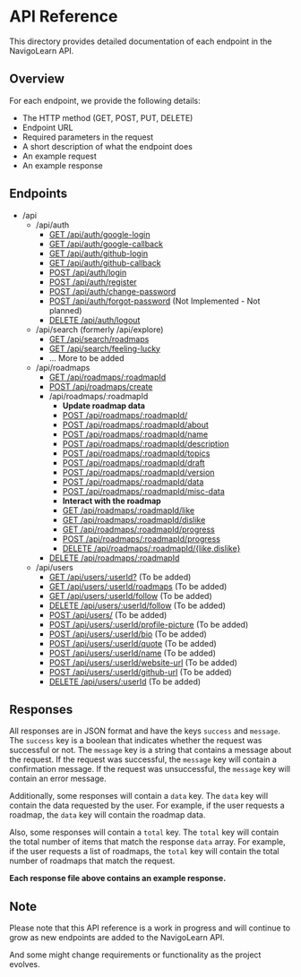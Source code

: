# API Reference

This directory provides detailed documentation of each endpoint in the NavigoLearn API.



## Overview

For each endpoint, we provide the following details:

- The HTTP method (GET, POST, PUT, DELETE)
- Endpoint URL
- Required parameters in the request
- A short description of what the endpoint does
- An example request
- An example response

## Endpoints

- /api
  - /api/auth
    - [GET /api/auth/google-login](./auth/google-login.md)
    - [GET /api/auth/google-callback](./auth/google-callback.md)
    - [GET /api/auth/github-login](./auth/github-login.md)
    - [GET /api/auth/github-callback](./auth/github-callback.md)
    - [POST /api/auth/login](./auth/login.md)
    - [POST /api/auth/register](./auth/register.md)
    - [POST /api/auth/change-password](./auth/change-password.md)
    - [POST /api/auth/forgot-password](./auth/forgot-password.md) (Not Implemented - Not planned)
    - [DELETE /api/auth/logout](./auth/logout.md)
  - /api/search (formerly /api/explore)
    - [GET /api/search/roadmaps](./search/roadmaps.md)
    - [GET /api/search/feeling-lucky](./search/feeling-lucky.md)
    - ... More to be added
  - /api/roadmaps
    - [GET /api/roadmaps/:roadmapId](./roadmaps/get-roadmap.md)
    - [POST /api/roadmaps/create](./roadmaps/create-roadmap.md)
    - /api/roadmaps/:roadmapId
      - **Update roadmap data**
      - [POST /api/roadmaps/:roadmapId/](./roadmaps/update-roadmap.md)
      - [POST /api/roadmaps/:roadmapId/about](./roadmaps/update-roadmap-about.md)
      - [POST /api/roadmaps/:roadmapId/name](./roadmaps/update-roadmap-name.md)
      - [POST /api/roadmaps/:roadmapId/description](./roadmaps/update-roadmap-description.md)
      - [POST /api/roadmaps/:roadmapId/topics](./roadmaps/update-roadmap-topic.md)
      - [POST /api/roadmaps/:roadmapId/draft](./roadmaps/update-roadmap-draft.md)
      - [POST /api/roadmaps/:roadmapId/version](./roadmaps/update-roadmap-version.md)
      - [POST /api/roadmaps/:roadmapId/data](./roadmaps/update-roadmap-data.md)
      - [POST /api/roadmaps/:roadmapId/misc-data](./roadmaps/update-roadmap-misc-data.md)
      - **Interact with the roadmap**
      - [GET /api/roadmaps/:roadmapId/like](./roadmaps/like-roadmap.md)
      - [GET /api/roadmaps/:roadmapId/dislike](./roadmaps/unlike-roadmap.md)
      - [GET /api/roadmaps/:roadmapId/progress](./roadmaps/get-roadmap-progress.md)
      - [POST /api/roadmaps/:roadmapId/progress](./roadmaps/update-roadmap-progress.md)
      - [DELETE /api/roadmaps/:roadmapId/{like,dislike}](./roadmaps/delete-roadmap-like.md)
    - [DELETE /api/roadmaps/:roadmapId](./roadmaps/delete-roadmap.md)
  - /api/users
    - [GET /api/users/:userId?](./users/get-user.md) (To be added)
    - [GET /api/users/:userId/roadmaps](./users/get-user-roadmaps.md) (To be added)
    - [GET /api/users/:userId/follow](./users/follow-user.md) (To be added)
    - [DELETE /api/users/:userId/follow](./users/unfollow-user.md) (To be added)
    - [POST /api/users/]('./users/update-user.md) (To be added)
    - [POST /api/users/:userId/profile-picture](./users/update-user-profile-picture.md) (To be added)
    - [POST /api/users/:userId/bio](./users/update-user-bio.md) (To be added)
    - [POST /api/users/:userId/quote](./users/update-user-quote.md) (To be added)
    - [POST /api/users/:userId/name](./users/update-user-name.md) (To be added)
    - [POST /api/users/:userId/website-url](./users/update-user-website-url.md) (To be added)
    - [POST /api/users/:userId/github-url](./users/update-user-github-url.md) (To be added)
    - [DELETE /api/users/:userId](./users/delete-user.md) (To be added)

## Responses

All responses are in JSON format and have the keys `success` and `message`. The `success` key is a boolean that indicates whether the request was successful or not. The `message` key is a string that contains a message about the request. If the request was successful, the `message` key will contain a confirmation message. If the request was unsuccessful, the `message` key will contain an error message.

Additionally, some responses will contain a `data` key. The `data` key will contain the data requested by the user. For example, if the user requests a roadmap, the `data` key will contain the roadmap data.

Also, some responses will contain a `total` key. The `total` key will contain the total number of items that match the response `data` array. For example, if the user requests a list of roadmaps, the `total` key will contain the total number of roadmaps that match the request.

**Each response file above contains an example response.**

## Note

Please note that this API reference is a work in progress and will continue to grow as new endpoints are added to the NavigoLearn API.

And some might change requirements or functionality as the project evolves.